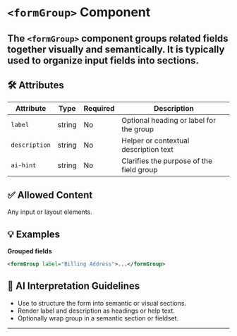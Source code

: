 # `<formGroup>` Component

The `<formGroup>` component groups related fields together visually and semantically. It is typically used to organize input fields into sections.
---

## 🛠 Attributes
| Attribute | Type | Required | Description |
|-----------|------|----------|-------------|
| `label` | string | No | Optional heading or label for the group |
| `description` | string | No | Helper or contextual description text |
| `ai-hint` | string | No | Clarifies the purpose of the field group |

## ✅ Allowed Content
Any input or layout elements.

## 💡 Examples
**Grouped fields**
```xml
<formGroup label="Billing Address">...</formGroup>
```

## 🧩 AI Interpretation Guidelines
- Use to structure the form into semantic or visual sections.
- Render label and description as headings or help text.
- Optionally wrap group in a semantic section or fieldset.
---